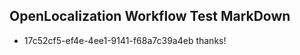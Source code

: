 ## OpenLocalization Workflow Test MarkDown

* 17c52cf5-ef4e-4ee1-9141-f68a7c39a4eb 
thanks!



<!--HONumber=Jan16_HO3-->
